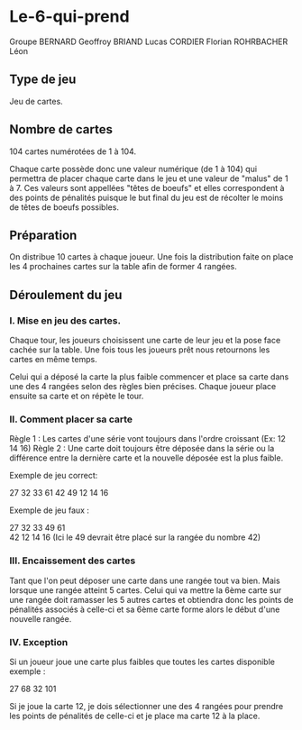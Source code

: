 # Le-6-qui-prend
Groupe BERNARD Geoffroy BRIAND Lucas CORDIER Florian ROHRBACHER Léon


## Type de jeu
Jeu de cartes.


## Nombre de cartes

104 cartes numérotées de 1 à 104.

Chaque carte possède donc une valeur numérique (de 1 à 104) qui permettra de placer chaque carte dans le jeu et une valeur de "malus" de 1 à 7. Ces valeurs sont appellées "têtes de boeufs" et elles correspondent à des points de pénalités puisque le but final du jeu est de récolter le moins de têtes de boeufs possibles.

## Préparation

On distribue 10 cartes à chaque joueur. Une fois la distribution faite on place les 4 prochaines cartes sur la table afin de former 4 rangées.

## Déroulement du jeu

### I. Mise en jeu des cartes.
Chaque tour, les joueurs choisissent une carte de leur jeu et la pose face cachée sur la table. Une fois tous les joueurs prêt nous retournons les cartes en même temps.

Celui qui a déposé la carte la plus faible commencer et place sa carte dans une des 4 rangées selon des règles bien précises. Chaque joueur place ensuite sa carte et on répète le tour.


### II. Comment placer sa carte

Règle 1 : Les cartes d'une série vont toujours dans l'ordre croissant (Ex: 12 14 16)
Règle 2 : Une carte doit toujours être déposée dans la série ou la différence entre la dernière carte et la nouvelle déposée est la plus faible.


Exemple de jeu correct: 


27  32  33 
61
42  49
12  14  16


Exemple de jeu faux : 

27  32  33  49
61  
42
12  14  16
(Ici le 49 devrait être placé sur la rangée du nombre 42)


### III. Encaissement des cartes

Tant que l'on peut déposer une carte dans une rangée tout va bien. 
Mais lorsque une rangée atteint 5 cartes. Celui qui va mettre la 6ème carte sur une rangée doit ramasser les 5 autres cartes et obtiendra donc les points de pénalités associés à celle-ci et sa 6ème carte forme alors le début d'une nouvelle rangée.


### IV. Exception

Si un joueur joue une carte plus faibles que toutes les cartes disponible exemple :

27
68
32
101

Si je joue la carte 12, je dois sélectionner une des 4 rangées pour prendre les points de pénalités de celle-ci et je place ma carte 12 à la place.
